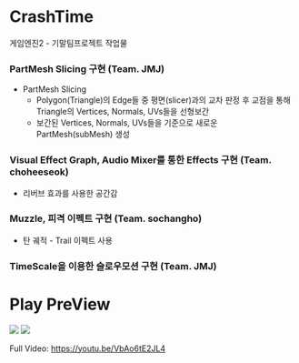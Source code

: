 # CrashTime
게임엔진2 - 기말팀프로젝트 작업물

### PartMesh Slicing 구현 (Team. JMJ)
  - PartMesh Slicing
    - Polygon(Triangle)의 Edge들 중 평면(slicer)과의 교차 판정 후
      교점을 통해 Triangle의 Vertices, Normals, UVs들을 선형보간
    - 보간된 Vertices, Normals, UVs들을 기준으로
      새로운 PartMesh(subMesh) 생성

### Visual Effect Graph, Audio Mixer를 통한 Effects 구현 (Team. choheeseok)
  - 리버브 효과를 사용한 공간감

### Muzzle, 피격 이펙트 구현 (Team. sochangho)
  - 탄 궤적 - Trail 이펙트 사용

### TimeScale을 이용한 슬로우모션 구현 (Team. JMJ)

# Play PreView
<img src="https://user-images.githubusercontent.com/32826146/101140950-fc206180-3656-11eb-912f-4f23b9571357.gif"></img>
<img src="https://user-images.githubusercontent.com/32826146/101140979-03e00600-3657-11eb-9131-3556cbbdfcdf.gif"></img>

Full Video: https://youtu.be/VbAo6tE2JL4
